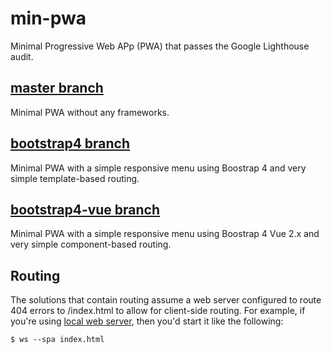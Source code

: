 # min-pwa
Minimal Progressive Web APp (PWA) that passes the Google Lighthouse audit.

## [master branch](https://github.com/csells/min-pwa/tree/master)
Minimal PWA without any frameworks.

## [bootstrap4 branch](https://github.com/csells/min-pwa/tree/bootstrap4)
Minimal PWA with a simple responsive menu using Boostrap 4 and very simple template-based routing.

## [bootstrap4-vue branch](https://github.com/csells/min-pwa/tree/bootstrap4-vue)
Minimal PWA with a simple responsive menu using Boostrap 4 Vue 2.x and very simple component-based routing.

## Routing
The solutions that contain routing assume a web server configured to route 404 errors to /index.html to allow for client-side routing.
For example, if you're using [local web server](https://github.com/lwsjs/local-web-server), then you'd start it like the following:

```
$ ws --spa index.html
```
